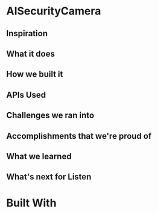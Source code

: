 # AISecurityCamera

## Inspiration

## What it does


## How we built it

## APIs Used

## Challenges we ran into

## Accomplishments that we're proud of


## What we learned

## What's next for Listen


# Built With
